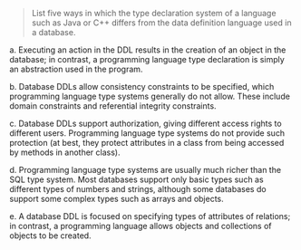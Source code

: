 > List five ways in which the type declaration system of a language such as Java or C++ differs from the
> data definition language used in a database. 

a. Executing an action in the DDL results in the creation of an object in the 
database; in contrast, a programming language type declaration is simply an 
abstraction used in the program. 

b. Database DDLs allow consistency constraints to be specified, which programming
language type systems generally do not allow. These include domain constraints and
referential integrity constraints. 

c. Database DDLs support authorization, giving different access rights to 
different users. Programming language type systems do not provide such 
protection (at best, they protect attributes in a class from being accessed
by methods in another class).

d. Programming language type systems are usually much richer than the SQL 
type system. Most databases support only basic types such as different types
of numbers and strings, although some databases do support some complex types 
such as arrays and objects. 

e. A database DDL is focused on specifying types of attributes of relations;
in contrast, a programming language allows objects and collections of objects
to be created.

